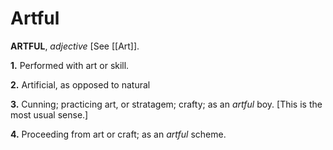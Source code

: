 # Artful

**ARTFUL**, _adjective_ \[See [[Art]].

**1.** Performed with art or skill.

**2.** Artificial, as opposed to natural

**3.** Cunning; practicing art, or stratagem; crafty; as an _artful_ boy. \[This is the most usual sense.\]

**4.** Proceeding from art or craft; as an _artful_ scheme.